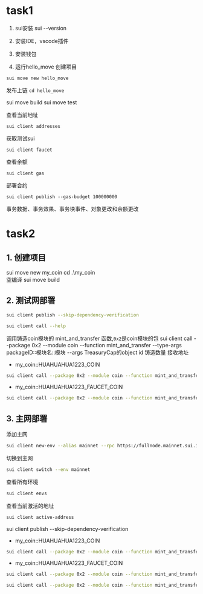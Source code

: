 # task1
1. sui安装
sui --version

2. 安装IDE，vscode插件

3. 安装钱包


4. 运行hello_move
创建项目
```shell
sui move new hello_move
```
发布上链
`cd hello_move`

sui move build
sui move test

查看当前地址
```shell
sui client addresses
```

获取测试sui
```shell
sui client faucet
```

查看余额
```shell
sui client gas
```

部署合约
```shell
sui client publish --gas-budget 100000000
```



事务数据、事务效果、事务块事件、对象更改和余额更改


# task2
## 1. 创建项目
sui move new my_coin
cd .\my_coin\
空编译
sui move build

## 2. 测试网部署
```bash
sui client publish --skip-dependency-verification
```
```bash
sui client call --help
```

调用铸造coin模块的 mint_and_transfer 函数,`0x2`是coin模块的包
sui client call --package 0x2
--module coin
--function mint_and_transfer
--type-args packageID::模块名::模块
--args TreasuryCap的object id 铸造数量 接收地址

- my_coin::HUAHUAHUA1223_COIN
```bash
sui client call --package 0x2 --module coin --function mint_and_transfer --type-args 0x7caf338071535a6f0df38211d34cd475b4c5ae3958b591ffb967b947cf6b787b::huahuahua1223_coin::HUAHUAHUA1223_COIN --args 0x02ca6c177ab698e12e374270299c32019aaac562f37d20f5c108fe47b90d0daf 10000000000 0xfcaab3c6b0758f32b8e6782a23ab10a59ff0884a0785cd3d8ee391ccf96ca50a
```

- my_coin::HUAHUAHUA1223_FAUCET_COIN
```bash
sui client call --package 0x2 --module coin --function mint_and_transfer --type-args 0x7caf338071535a6f0df38211d34cd475b4c5ae3958b591ffb967b947cf6b787b::huahuahua1223_faucet_coin::HUAHUAHUA1223_FAUCET_COIN --args 0x4b543b18ce5f903d7bf8c63aaacacb63db414110bc696ddd058fdda2f0e4dcba 10000000000 0xfcaab3c6b0758f32b8e6782a23ab10a59ff0884a0785cd3d8ee391ccf96ca50a
```

## 3. 主网部署
添加主网
```bash
sui client new-env --alias mainnet --rpc https://fullnode.mainnet.sui.io:443
```

切换到主网
```bash
sui client switch --env mainnet
```

查看所有环境
```bash
sui client envs
```

查看当前激活的地址
```bash
sui client active-address
```

sui client publish --skip-dependency-verification

- my_coin::HUAHUAHUA1223_COIN
```bash
sui client call --package 0x2 --module coin --function mint_and_transfer --type-args 0x4e393fad36baba534f8cbfa9852665c49a69be64cf5b82576f267007e187d036::huahuahua1223_coin::HUAHUAHUA1223_COIN --args 0xeb347cf0d593756d04a7f56eb7d71864ecc1b0d4db4f131dc58d8c735581d5e6 10000000000 0x7b8e0864967427679b4e129f79dc332a885c6087ec9e187b53451a9006ee15f2
```

- my_coin::HUAHUAHUA1223_FAUCET_COIN
```bash
sui client call --package 0x2 --module coin --function mint_and_transfer --type-args 0x4e393fad36baba534f8cbfa9852665c49a69be64cf5b82576f267007e187d036::huahuahua1223_faucet_coin::HUAHUAHUA1223_FAUCET_COIN --args 0x0b1d96bcc48a001596fd1b8a98c9166f8653aee9888a12d221e807c0f5be0009 10000000000 0xfcaab3c6b0758f32b8e6782a23ab10a59ff0884a0785cd3d8ee391ccf96ca50a

sui client call --package 0x2 --module coin --function mint_and_transfer --type-args 0x4e393fad36baba534f8cbfa9852665c49a69be64cf5b82576f267007e187d036::huahuahua1223_faucet_coin::HUAHUAHUA1223_FAUCET_COIN --args 0x0b1d96bcc48a001596fd1b8a98c9166f8653aee9888a12d221e807c0f5be0009 10000000000 0xba05e5ff69321ed26d686dc08ecb9df43113139f6483893740b35a8361c6c4a7
```